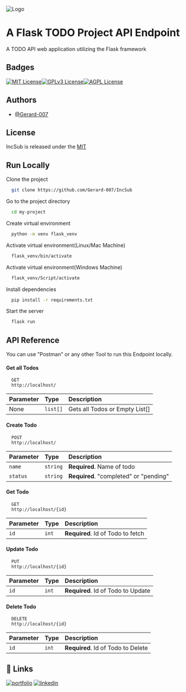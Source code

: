 
![Logo](https://res.cloudinary.com/geetechlab-com/image/upload/v1674630764/incsub/IncSub_waked9.png)


# A Flask TODO Project API Endpoint

A TODO API web application utilizing the Flask framework





## Badges

[![MIT License](https://img.shields.io/badge/License-MIT-green.svg)](https://choosealicense.com/licenses/mit/)[![GPLv3 License](https://img.shields.io/badge/License-GPL%20v3-yellow.svg)](https://opensource.org/licenses/)[![AGPL License](https://img.shields.io/badge/license-AGPL-blue.svg)](http://www.gnu.org/licenses/agpl-3.0)


## Authors

- [@Gerard-007](https://github.com/Gerard-007)


## License

IncSub is released under the [MIT](https://choosealicense.com/licenses/mit/)


## Run Locally

Clone the project

```bash
  git clone https://github.com/Gerard-007/IncSub
```

Go to the project directory

```bash
  cd my-project
```

Create virtual environment

```bash
  python -m venv flask_venv
```

Activate virtual environment(Linux/Mac Machine)

```bash
  flask_venv/bin/activate
```

Activate virtual environment(Windows Machine)

```bash
  flask_venv/Script/activate
```

Install dependencies

```bash
  pip install -r requirements.txt
```

Start the server

```bash
  flask run
```




## API Reference

You can use "Postman" or any other Tool to run this Endpoint locally.


#### Get all Todos

```http
  GET 
  http://localhost/
```

| Parameter | Type     | Description                |
| :-------- | :------- | :------------------------- |
|     None  |  `list[]`  | Gets all Todos or Empty List[]|


#### Create Todo

```http
  POST 
  http://localhost/
```

| Parameter | Type     | Description                |
| :-------- | :------- | :------------------------- |
| `name` | `string` | **Required**. Name of todo |
| `status` | `string` | **Required**. "completed" or "pending" |


#### Get Todo

```http
  GET 
  http://localhost/{id}
```

| Parameter | Type     | Description                       |
| :-------- | :------- | :-------------------------------- |
| `id`      | `int` | **Required**. Id of Todo to fetch |


#### Update Todo

```http
  PUT 
  http://localhost/{id}
```

| Parameter | Type     | Description                       |
| :-------- | :------- | :-------------------------------- |
| `id`      | `int` | **Required**. Id of Todo to Update |


#### Delete Todo

```http
  DELETE 
  http://localhost/{id}
```

| Parameter | Type     | Description                       |
| :-------- | :------- | :-------------------------------- |
| `id`      | `int` | **Required**. Id of Todo to Delete |


## 🔗 Links
[![portfolio](https://img.shields.io/badge/my_portfolio-000?style=for-the-badge&logo=ko-fi&logoColor=white)](https://dev.to/geetechlab)
[![linkedin](https://img.shields.io/badge/linkedin-0A66C2?style=for-the-badge&logo=linkedin&logoColor=white)](https://www.linkedin.com/in/gerard-nwazuruoke-geetechlab/)

